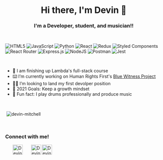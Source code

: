 <h1 align='center'>Hi there, I'm Devin 👋</h1>

<h3 align='center'>I'm a Developer, student, and musician!!</h3>

<br />

![HTML5](https://img.shields.io/badge/html5-%23E34F26.svg?style=for-the-badge&logo=html5&logoColor=white)
![JavaScript](https://img.shields.io/badge/javascript-%23323330.svg?style=for-the-badge&logo=javascript&logoColor=%23F7DF1E)
![Python](https://img.shields.io/badge/python-3670A0?style=for-the-badge&logo=python&logoColor=ffdd54)
![React](https://img.shields.io/badge/react-%2320232a.svg?style=for-the-badge&logo=react&logoColor=%2361DAFB)
![Redux](https://img.shields.io/badge/redux-%23593d88.svg?style=for-the-badge&logo=redux&logoColor=white)
![Styled Components](https://img.shields.io/badge/styled--components-DB7093?style=for-the-badge&logo=styled-components&logoColor=white)
![React Router](https://img.shields.io/badge/React_Router-CA4245?style=for-the-badge&logo=react-router&logoColor=white)
![Express.js](https://img.shields.io/badge/express.js-%23404d59.svg?style=for-the-badge&logo=express&logoColor=%2361DAFB)
![NodeJS](https://img.shields.io/badge/node.js-%2343853D.svg?style=for-the-badge&logo=node.js&logoColor=white)
![Postman](https://img.shields.io/badge/Postman-FF6C37?style=for-the-badge&logo=postman&logoColor=red)
![Jest](https://img.shields.io/badge/-jest-%23C21325?style=for-the-badge&logo=jest&logoColor=white)

<br />

- 🦙 I am finishing up Lambda's full-stack course
- ⌨️ I’m currently working on Human Rights First's [Blue Witness Project](https://github.com/Lambda-School-Labs/human-rights-first-police-fe-a)
- 👨‍💻 I’m looking to land my first devolper position
- 🥅 2021 Goals: Keep a growth mindset
- 🥁 Fun fact: I play drums professionally and produce music 

<br />

<p>&nbsp;<img align="center" src="https://github-readme-stats.vercel.app/api?username=devin-mitchell&show_icons=true&locale=en&theme=dracula&count_private=true&hide=stars" alt="devin-mitchell" /></p>

<br />

### Connect with me!

[<img align="left" style="margin-left: 1.5rem" alt="Devin | Twitter" width="32px" src="https://raw.githubusercontent.com/rahuldkjain/github-profile-readme-generator/e0c08558d85cb4365c3a865fde306916e58c542e/src/images/icons/Social/twitter.svg"/>][twitter]
[<img align="left" style="margin-left: 1.5rem" alt="Devin | LinkedIn" width="32px" src="https://raw.githubusercontent.com/rahuldkjain/github-profile-readme-generator/e0c08558d85cb4365c3a865fde306916e58c542e/src/images/icons/Social/linked-in-alt.svg" />][linkedin]
[<img align="left" style="margin-right: 1.5rem" alt="Devin | Instagram" width="32px" src="https://raw.githubusercontent.com/rahuldkjain/github-profile-readme-generator/e0c08558d85cb4365c3a865fde306916e58c542e/src/images/icons/Social/instagram.svg" />][instagram]



[linkedin]: https://www.linkedin.com/in/devin-mitchell100
[twitter]: https://twitter.com/DevDevin11
[instagram]: https://www.instagram.com/ivouriesdvn
